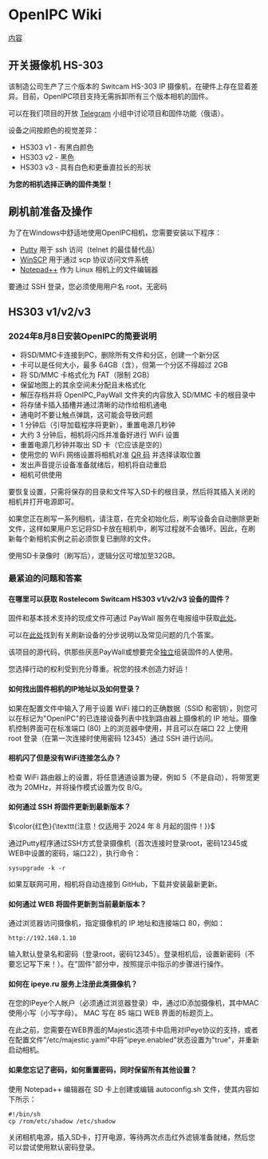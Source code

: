 # OpenIPC Wiki 
[内容](../README.zh.md)

开关摄像机 HS-303
--------------

该制造公司生产了三个版本的 Switcam HS-303 IP 摄像机，在硬件上存在显着差异。目前，OpenIPC项目支持无需拆卸所有三个版本相机的固件。

可以在我们项目的开放 [Telegram](https://t.me/openipc_modding) 小组中讨论项目和固件功能（俄语）。

设备之间按颜色的视觉差异：

* HS303 v1 - 有黑白颜色
* HS303 v2 - 黑色
* HS303 v3 - 具有白色和更垂直拉长的形状

**为您的相机选择正确的固件类型！**



## 刷机前准备及操作

为了在Windows中舒适地使用OpenIPC相机，您需要安装以下程序：

* [Putty](https://www.chiark.greenend.org.uk/~sgtatham/putty/latest.html) 用于 ssh 访问（telnet 的最佳替代品）
* [WinSCP](https://winscp.net/eng/docs/lang:ru) 用于通过 scp 协议访问文件系统
* [Notepad++](https://notepad-plus-plus.org/) 作为 Linux 相机上的文件编辑器

要通过 SSH 登录，您必须使用用户名 root，无密码



## HS303 v1/v2/v3

### 2024年8月8日安装OpenIPC的简要说明

- 将SD/MMC卡连接到PC，删除所有文件和分区，创建一个新分区
- 卡可以是任何大小，最多 64GB（含），但第一个分区不得超过 2GB
- 将 SD/MMC 卡格式化为 FAT（限制 2GB）
- 保留地图上的其余空间未分配且未格式化
- 解压存档并将 OpenIPC_PayWall 文件夹的内容放入 SD/MMC 卡的根目录中
- 将存储卡插入插槽并通过清晰的动作给相机通电
- 通电时不要让触点弹跳，这可能会导致问题
- 1 分钟后（引导加载程序将更新），重置电源几秒钟
- 大约 3 分钟后，相机将闪烁并准备好进行 WiFi 设置
- 重置电源几秒钟并取出 SD 卡（它应该是空的）
- 使用您的 WiFi 网络设置将相机对准 [QR 码](https://openipc.org/tools/qr-code-generator?locale=ru) 并选择读取位置
- 发出声音提示设备准备就绪后，相机将自动重启
- 相机可供使用

要恢复设置，只需将保存的目录和文件写入SD卡的根目录，然后将其插入关闭的相机并打开电源即可。

如果您正在刷写一系列相机，请注意，在完全初始化后，刷写设备会自动删除更新文件，这样如果用户忘记将SD卡放在相机中，刷写过程就不会循环。因此，在刷新每个新相机实例之前必须恢复已删除的文件。

使用SD卡录像时（刷写后），逻辑分区可增加至32GB。


### 最紧迫的问题和答案

#### 在哪里可以获取 Rostelecom Switcam HS303 v1/v2/v3 设备的固件？

固件和基本技术支持的现成文件可通过 PayWall 服务在电报组中获取[此处](https://paywall.pw/openipc)。

可以在[此处](https://github.com/OpenIPC/wiki/blob/master/ru/hardware-hs303.md)找到有关刷新设备的分步说明以及常见问题的几个答案。

该项目的源代码，供那些厌恶PayWall或想要完全[独立](https://github.com/OpenIPC)组装固件的人使用。

您选择行动的权利受到充分尊重。祝您的技术创造力好运！

#### 如何找出固件相机的IP地址以及如何登录？

如果在配置文件中输入了用于设置 WiFi 接口的正确数据（SSID 和密钥），则您可以在标记为"OpenIPC"的已连接设备列表中找到路由器上摄像机的 IP 地址。摄像机控制界面可在标准端口 (80) 上的浏览​​器中使用，并且可以在端口 22 上使用 root 登录（在第一次连接时使用密码 12345）通过 SSH 进行访问。


#### 相机闪了但是没有WiFi连接怎么办？

检查 WiFi 路由器上的设置，将任意通道设置为硬，例如 5（不是自动），将带宽更改为 20MHz，并将操作模式设置为仅 B/G。


#### 如何通过 SSH 将固件更新到最新版本？

$\color{红色}{\texttt{注意！仅适用于 2024 年 8 月起的固件！}}$

通过Putty程序通过SSH方式登录摄像机（首次连接时登录root，密码12345或WEB中设置的密码，端口22），执行命令：

```
sysupgrade -k -r
```

如果互联网可用，相机将自动连接到 GitHub，下载并安装最新更新。


#### 如何通过 WEB 将固件更新到当前最新版本？

通过浏览器访问摄像机，指定摄像机的 IP 地址和连接端口 80，例如：

```
http://192.168.1.10
```

输入默认登录名和密码（登录root，密码12345）。登录相机后，设置新密码（不要忘记写下来！）。在"固件"部分中，按照提示中指示的步骤进行操作。

#### 如何在 ipeye.ru 服务上注册此类摄像机？

在您的IPeye个人帐户（必须通过浏览器登录）中，通过ID添加摄像机，其中MAC使用小写（小写字母）。 MAC 写在 85 端口 WEB 界面的标题页上。

在此之前，您需要在WEB界面的Majestic选项卡中启用对IPeye协议的支持，或者在配置文件"/etc/majestic.yaml"中将"ipeye.enabled"状态设置为"true"，并重新启动相机。

#### 如果您忘记了密码，如何重置密码，同时保留所有其他设置？

使用 Notepad++ 编辑器在 SD 卡上创建或编辑 autoconfig.sh 文件，使其内容如下所示：

```
#!/bin/sh
cp /rom/etc/shadow /etc/shadow
```
关闭相机电源，插入SD卡，打开电源，等待两次点击红外滤镜准备就绪，然后您可以尝试使用默认密码登录。

